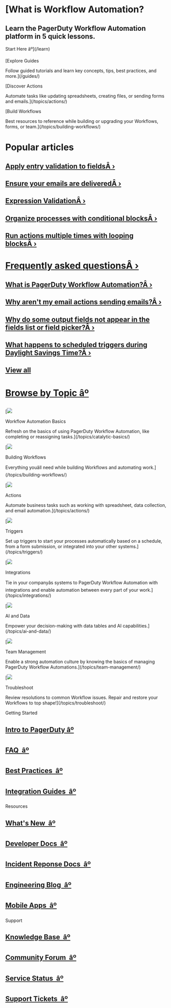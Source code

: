 
[What is Workflow Automation?
============================

Learn the PagerDuty Workflow Automation platform in 5 quick lessons.
--------------------------------------------------------------------


Start Here âº](/learn)


[Explore Guides

Follow guided tutorials and learn key concepts, tips, best practices,
and more.](/guides/)

[Discover Actions

Automate tasks like updating spreadsheets, creating files, or sending
forms and emails.](/topics/actions/)

[Build Workflows

Best resources to reference while building or upgrading your Workflows,
forms, or team.](/topics/building-workflows/)



 

Popular articles
================


[Apply entry validation to fieldsÂ ›](/docs/apply-entry-validation-to-fields/)
------------------------------------------------------------------------------



[Ensure your emails are deliveredÂ ›](/docs/ensure-your-emails-are-delivered/)
------------------------------------------------------------------------------



[Expression ValidationÂ ›](/docs/expression-validation/)
--------------------------------------------------------



[Organize processes with conditional blocksÂ ›](/docs/organize-processes-with-conditional-blocks/)
--------------------------------------------------------------------------------------------------



[Run actions multiple times with looping blocksÂ ›](/docs/run-actions-multiple-times-with-looping-blocks/)
----------------------------------------------------------------------------------------------------------







[Frequently asked questionsÂ ›](/docs/faq/)
===========================================


[What is PagerDuty Workflow Automation?Â ›](/docs/faq/#what-is-catalytic)
-------------------------------------------------------------------------



[Why aren't my email actions sending emails?Â ›](/docs/faq/#why-aren-t-my-email-actions-sending-emails)
-------------------------------------------------------------------------------------------------------



[Why do some output fields not appear in the fields list or field picker?Â ›](/docs/faq/#why-do-some-output-fields-not-appear-in-the-fields-list-or-field-picker)
-----------------------------------------------------------------------------------------------------------------------------------------------------------------



[What happens to scheduled triggers during Daylight Savings Time?Â ›](/docs/faq/#what-happens-to-scheduled-triggers-during-daylight-savings-time)
-------------------------------------------------------------------------------------------------------------------------------------------------



[View all](/docs/faq)
---------------------











[Browse by Topic âº](/topics)
==============================



[![](/images/pd-icons/Icons_Productivity.svg)

Workflow Automation Basics

Refresh on the basics of using PagerDuty Workflow Automation, like completing or reassigning tasks.](/topics/catalytic-basics/)

[![](/images/pd-icons/Icons_Friction.svg)

Building Workflows

Everything youâll need while building Workflows and automating work.](/topics/building-workflows/)

[![](/images/pd-icons/Icons_Server.svg)

Actions

Automate business tasks such as working with spreadsheet, data collection, and email automation.](/topics/actions/)

[![](/images/pd-icons/Icons_Redundancy.svg)

Triggers

Set up triggers to start your processes automatically based on a schedule, from a form submission, or integrated into your other systems.](/topics/triggers/)

[![](/images/pd-icons/Icons_Integrations.svg)

Integrations

Tie in your companyâs systems to PagerDuty Workflow Automation with integrations and enable automation between every part of your work.](/topics/integrations/)

[![](/images/pd-icons/Icons_Data.svg)

AI and Data

Empower your decision-making with data tables and AI capabilities.](/topics/ai-and-data/)

[![](/images/pd-icons/Icons_Group.svg)

Team Management

Enable a strong automation culture by knowing the basics of managing PagerDuty Workflow Automations.](/topics/team-management/)

[![](/images/pd-icons/Icons_Triage.svg)

Troubleshoot

Review resolutions to common Workflow issues. Repair and restore your Workflows to top shape!](/topics/troubleshoot/)




Getting Started


[Intro to PagerDuty âº](https://support.pagerduty.com/docs/introduction)
-------------------------------------------------------------------------

[FAQ  âº](https://www.pagerduty.com/faq)
-----------------------------------------

[Best Practices  âº](https://community.pagerduty.com/forum/c/using-pagerduty/best-practices)
---------------------------------------------------------------------------------------------

[Integration Guides  âº](https://www.pagerduty.com/integrations)
-----------------------------------------------------------------




Resources


[What's New  âº](https://www.pagerduty.com/whats-new)
------------------------------------------------------

[Developer Docs  âº](https://developer.pagerduty.com/)
-------------------------------------------------------

[Incident Reponse Docs  âº](https://response.pagerduty.com/)
-------------------------------------------------------------

[Engineering Blog  âº](https://engineering.pagerduty.com/)
-----------------------------------------------------------

[Mobile Apps  âº](https://www.pagerduty.com/mobile)
----------------------------------------------------




Support


[Knowledge Base  âº](https://support.pagerduty.com/)
-----------------------------------------------------

[Community Forum  âº](https://community.pagerduty.com/)
--------------------------------------------------------

[Service Status  âº](https://status.pagerduty.com/)
----------------------------------------------------

[Support Tickets  âº](https://tickets.pagerduty.com/s/)
--------------------------------------------------------








